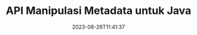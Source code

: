 ---
############################# Static ############################
layout: "product"
date: 2023-08-26T11:41:37
draft: false

product: "Metadata"
product_tag: "metadata"
platform: "Java"
platform_tag: "java"

############################# Head ############################
head_title: "Java Metadata API – Lihat, Baca, Ekspor, Edit, Hapus Metadata Dokumen"
head_description: "Java metadata API untuk melihat, membaca, mengedit, menganalisis, menemukan, menghapus, membandingkan & mengekspor metadata dokumen PDF Word Excel PPTX Outlook Audio Video & Gambar."

############################# Header ############################
title: "API Manipulasi Metadata untuk Java"
description: "Kembangkan Aplikasi Java untuk Membuat, Melihat, Mengakses, Memperbarui, Menghapus, Mencari, Membandingkan, Mengganti & Mengekspor Metadata Dokumen Populer & Format Gambar."
button:
    enable: true

############################# SubMenu ############################
submenu:
    enable: true
    
    left:
        img_alt: "GroupDocs.Metadata for Java"
        image: "https://www.groupdocs.cloud/templates/groupdocs/images/product-logos/groupdocs-metadata-java.png"
        product: "GroupDocs.Metadata"
        platform: "Java"
        
    middle:
        button:
            # button loop
            - link: "#overview"
              text: "Ringkasan"

            # button loop
            - link: "#features"
              text: "Fitur"

            # button loop
            - link: "#support"
              text: "Mendukung"

            # button loop
            - link: "https://products.groupdocs.app/metadata"
              text: "Demo Langsung"

            # button loop
            - link: "https://purchase.groupdocs.com/pricing/metadata/java"
              text: "Harga"

    right:
        link_download: "https://downloads.groupdocs.com/metadata"
        link_learn: "https://docs.groupdocs.com/metadata/java/"
        link_buy: "https://purchase.groupdocs.com"

############################# Overview ############################
overview:
    enable: true
    content: |
      GroupDocs.Metadata untuk Java adalah API manajemen metadata tingkat lanjut untuk memanipulasi informasi metadata dari dokumen, gambar, arsip, torrent, dan berbagai format file lainnya. Pengembang sekarang dapat meningkatkan fungsionalitas aplikasi Java mereka dengan dengan mudah menggabungkan tampilan metadata, memodifikasi, menghapus, mengekstraksi, mencari, membandingkan, mengganti, dan mengekspor fitur dalam semua format dokumen bisnis populer seperti PDF, Microsoft Office Word, spreadsheet Excel, presentasi PowerPoint & slide, email Outlook, Proyek, diagram Visio, OneNote, gambar, AutoCAD, Photoshop, audio, video, font dan metafile OpenType.  

      Pustaka metadata Java menawarkan fitur-fitur seperti pencarian metadata, mengganti properti metadata, membandingkan metadata dari format file yang didukung untuk mengidentifikasi kesamaan serta perbedaan. Anda juga dapat mengedit atau memodifikasi metadata untuk manajemen informasi yang lebih baik dan mengekspor informasi metadata yang diambil ke file Excel, file CSV, dan Kumpulan Data. API menawarkan dukungan komprehensif untuk bekerja dengan semua standar metadata yang umum digunakan seperti properti metadata bawaan, XMP, EXIF, dan kustom dalam format dokumen yang didukung.

      GroupDocs.Metadata untuk Java kompatibel dengan semua versi Java dan mendukung sistem operasi populer (Windows, Linux, MacOS) yang mampu menjalankan runtime Java.
    tabs:
      enable: true
      
      ## TAB ONE ##
      tab_one:
        description: |
          Berikut adalah ikhtisar GroupDocs.Metadata untuk Java:
      
        left:
          enable: true
          icon: "fas fa-file-image"
          title: "Bekerja dengan Gambar"
          content: |
            * Metadata XMP
            * Metadata EXIF
            * Metadata IPTC-IIM
            * Metadata PSD
            * Metadata CAD
            * Parsing Tag IFD Tambahan
        
        right:
          enable: true
          icon: "fab fa-html5"
          title: "Bekerja dengan Audio & Video"
          content: |
            * Deteksi Format MP3 Runtime
            * Baca Lyrics3 Tag
            * Baca Info Audio MPEG
            * Baca Info Header AVI
            * Baca subtitle Matroska
            * Ekspor Data ke Excel atau CSV
      
      ## TAB TWO ##
      tab_two:
        description: |
          GroupDocs.Metadata untuk Java mendukung hal berikut [format file dokumen](https://docs.groupdocs.com/metadata/java/supported-document-formats/):

        left:
          enable: true
          table:
            # table loop
            - title: "Microsoft Office"
              content: |
                * **Word:** DOC, DOCX, DOCM, DOT, DOTX, DOTM, RTF, TXT
                * **Excel:** XLS, XLSX, XLSM, XLSB, XLTM, XLT, XLTM, XLTX, XLAM, SXC, SpreadsheetML
                * **PowerPoint:** PPT, PPTX, PPS, PPSX, PPSM, POT, POTM, POTX, PPTM
                * **Visio:** VSD, VDX, VSS, VSSX, VSX, VST, VSTX, VTX, VSDX, VDW, VSTM, VSSM, VSDM
                * **Project:** MPP
                * **Outlook:** MSG, EML, EMLX, PST, OST
                * **OneNote:** ONE

        right:
          enable: true
          table:
            # table loop
            - title: "Format Lainnya"
              content: |
                * **OpenDocument**: ODT, ODS
                * **Portable**: PDF
                * **Photoshop**: PSD
                * **AutoCAD**: DWG, DXF
                * **Audio**:  MP3, WAV
                * **Video**: AVI, MOV, QT, FLV
                * **Metafiles**: EMF, WMF
                * **vCard**: VCF, VCR
                * **Gambar-gambar**: JPG, JPEG, JPE, JP2, PNG, GIF, TIFF, WebP, BMP, DJVU, DJV, DICOM
                * **Matroska Media Container**: MKV, MKA, MK3D, WEBM
                * **Font Tipe Terbuka**: OTF, OTC, TTF, TTC
                * **Yang lain**: EPUB, ZIP, TORRENT, ASF

      ## TAB THREE ##
      tab_three:
        description: |
          GroupDocs.Metadata untuk .NET mendukung Sistem Operasi, Kerangka Kerja & Manajer Paket berikut:
        
        left:
          enable: true
          table:
            # table loop
            - icon: "fab fa-windows"
              title: "Sistem operasi"
              content: |
                * Dekstop Windows
                * Server Windows
                * Windows Azure
                * Linux

            # table loop
            - icon: "fas fa-code"
              title: "Framework yang Didukung"
              content: |
                * .NET Framework 2.0 atau lebih tinggi

        right:
          enable: true
          table:
            # table loop
            - icon: "fas fa-cogs"
              title: "Manajer Paket"
              content: |
                * NuGet
                {tabs.tab_three.right.content.line_2}
                {tabs.tab_three.right.content.line_3}
            # table loop
            - icon: "fas fa-tools"
              title: "Lingkungan Pengembangan"
              content: |
                *Microsoft Visual Studio

############################# Features ############################
features:
    enable: true
    title: "GroupDocs.Metadata untuk Fitur Java"

    feature:
      # feature loop
      - icon: "fas fa-copy"
        content: "Manipulasi Metadata Bawaan & Kustom dan Ambil Metadata Torrent & Format Arsip"
       
      # feature loop
      - icon: "fas fa-eye"
        content: "Akses & Hapus Data Tersembunyi di Microsoft Word, Excel, PowerPoint & PDF"

      # feature loop
      - icon: "fas fa-bolt"
        content: "Deteksi Jenis File Dokumen saat Run-time"
      
      # feature loop
      - icon: "fas fa-file-powerpoint"
        content: "Identifikasi / Hapus Tanda Tangan Digital di Word, Excel, PDF"

      # feature loop
      - icon: "fas fa-code"
        content: "Deteksi Perlindungan Kata Sandi Dokumen di Word, Excel, PowerPoint, dan PDF"

      # feature loop
      - icon: "fas fa-cloud"
        content: "Ambil Gambar Kecil dan Pratinjau Gambar dari Format yang Didukung & Dukungan Wadah Multimedia Matroska"

      # feature loop
      - icon: "fas fa-remove-format"
        content: "Ekstrak Metadata Teks dari file Gambar PNG"

      # feature loop
      - icon: "fas fa-comment-slash"
        content: "Mendukung Pencacahan dari semua Jenis Metadata & Baca Metadata dari File Font OpenType"

      # feature loop
      - icon: "fas fa-location-arrow"
        content: "Baca Properti Metadata menggunakan Kunci yang Ditetapkan untuk Format yang Didukung apa pun"

      # feature loop
      - icon: "fas fa-border-all"
        content: "Dapatkan/Hapus Metadata Pesan Email & Hapus Lampiran"

      # feature loop
      - icon: "fas fa-wrench"
        content: "Baca subtitle Matroska dan ambil Metadata File Audio & Video"

      # feature loop
      - icon: "fas fa-columns"
        content: "Hasilkan Pratinjau Gambar untuk File EPUB, CAD, EML & MSG"

      # feature loop
      - icon: "fas fa-file-word"
        content: "Identifikasi Perbedaan atau Kesamaan dalam Metadata Format yang Didukung dengan Perbandingan"

      # feature loop
      - icon: "fas fa-envelope"
        content: "Cari Properti Metadata Dokumen, EXIF, & XMP"

      # feature loop
      - icon: "fas fa-print"
        content: "Ganti Properti Metadata Word, Excel, PowerPoint, dan PDF"

      # feature loop
      - icon: "fas fa-file-archive"
        content: "Ekspor Metadata dari Format File yang Didukung ke Excel, CSV atau DataSet"

      # feature loop
      - icon: "fas fa-lock"
        content: "Tambahkan atau Perbarui Properti Metadata XMP dan EXIF ​​​​dari Jenis Arbitrer menggunakan Search API"

      # feature loop
      - icon: "fas fa-file-code"
        content: "Manipulasi Properti Metadata Gambar & Hapus Informasi Lokasi Foto"

      # feature loop
      - icon: "fas fa-fill-drip"
        content: "Hapus Metadata & Komentar dari Laporan dan Dokumen"
        
      # feature loop
      - icon: "fas fa-file-excel"
        content: "Ekstraksi Metadata dari File Microsoft Excel Mulai dari Excel 95"

      # feature loop
      - icon: "fas fa-heading"
        content: "Mengurangi Konsumsi Memori Format PDF, Excel & Gambar"

      # feature loop
      - icon: "fas fa-project-diagram"
        content: "Perbarui Properti Metadata EXIF ​​di File WEBP, PNG & PSD"

      # feature loop
      - icon: "fas fa-cube"
        content: "Ekstrak Properti Metadata XMP dalam File MOV, MP3 & WEBP"

      # feature loop
      - icon: "fas fa-envelope"
        content: "Tambah, Perbarui, dan Hapus Paket Metadata IPTC di Gambar TIFF"

      # feature loop
      - icon: "fas fa-project-diagram"
        content: "Tambah, Perbarui & Hapus Paket Metadata EXIF ​​di Gambar JPEG2000"

      # feature loop
      - icon: "fas fa-cube"
        content: "Baca Tag EXIF ​​& Properti Metadata XMP dari Format Gambar HEIC/HEIF"

      # feature loop
      - icon: "fas fa-lock"
        content: "Baca Metadata dari File Proyek Microsoft Terenkripsi"
        
    more_feature:
      # more_feature_loop
      - title: "Mengambil Properti Metadata secara Efisien"
        content: |
          Dengan GroupDocs.Metadata untuk Java API, Properti Metadata dari format file yang didukung dapat diambil dengan cukup efisien. Kode untuk melakukannya cukup sederhana dan lurus ke depan. Berikut adalah contoh yang menunjukkan betapa mudahnya mengambil properti metadata dari file MP3 menggunakan Java:
          ```java
           try (Mp3Format mp3Format = new Mp3Format("D:\\sample.mp3")) 
          {
            System.out.printf("Album: %", mp3Format.getId3v1Properties().getAlbum());
            System.out.printf("Title: %", mp3Format.getId3v2Properties().getTitle());
          }
          ```      
      # more_feature_loop
      - title: "Ambil Data Tersembunyi untuk Manipulasi"
        content: "GroupDocs.Metadata untuk Java memberi Anda cara komprehensif untuk mendapatkan dan menghapus data tersembunyi dari file Microsoft Word, Excel, dan PowerPoint. Anda juga dapat melakukan hal yang sama untuk dokumen PDF. Anda dapat memanipulasi komentar, menggabungkan bidang, halaman tersembunyi, bidang formulir, anotasi, dan lainnya."

############################# Support ############################
support:
    enable: true

############################# Solutions ############################
solutions:
    enable: true
    title: "GroupDocs.Metadata menawarkan API tampilan dokumen untuk lingkungan pengembangan populer lainnya"

    solution:
        # solution loop
        - img_alt: "GroupDocs.Metadata for .NET"
          image: "https://www.groupdocs.cloud/templates/groupdocs/images/product-logos/groupdocs-metadata-net.png"
          product: "GroupDocs.Metadata"
          platform: ".NET"
          link: "/metadata/net/"

############################# Back to top ###############################
back_to_top:
  enable: true
---
